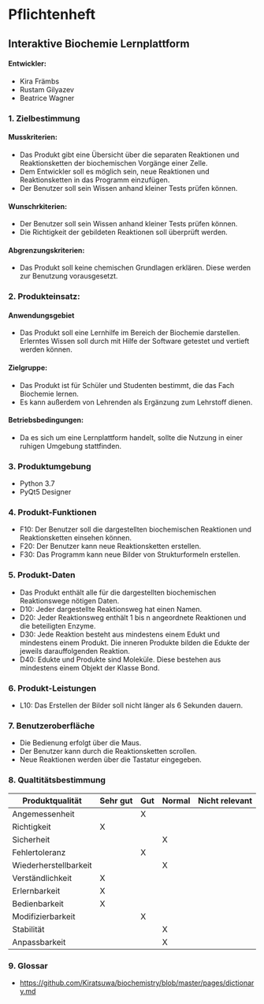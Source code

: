 # Pflichtenheft

## Interaktive Biochemie Lernplattform


#### Entwickler:
* Kira Främbs
* Rustam Gilyazev
* Beatrice Wagner


### 1. Zielbestimmung

   #### Musskriterien:
   * Das Produkt gibt eine Übersicht über die separaten Reaktionen und Reaktionsketten der biochemischen Vorgänge einer Zelle.
   * Dem Entwickler soll es möglich sein, neue Reaktionen und Reaktionsketten in das Programm einzufügen.
   * Der Benutzer soll sein Wissen anhand kleiner Tests prüfen können.
   #### Wunschrkiterien:
   * Der Benutzer soll sein Wissen anhand kleiner Tests prüfen können.
   * Die Richtigkeit der gebildeten Reaktionen soll überprüft werden.
   #### Abgrenzungskriterien:
   * Das Produkt soll keine chemischen Grundlagen erklären. Diese werden zur Benutzung vorausgesetzt. 

### 2. Produkteinsatz:

   #### Anwendungsgebiet

   * Das Produkt soll eine Lernhilfe im Bereich der Biochemie darstellen. Erlerntes Wissen soll durch mit Hilfe der Software getestet und vertieft werden können.
   #### Zielgruppe:

   * Das Produkt ist für Schüler und Studenten bestimmt, die das Fach Biochemie lernen.
   * Es kann außerdem von Lehrenden als Ergänzung zum Lehrstoff dienen.
   #### Betriebsbedingungen:
    
   * Da es sich um eine Lernplattform handelt, sollte die Nutzung in einer ruhigen Umgebung stattfinden.


### 3. Produktumgebung

   * Python 3.7
   * PyQt5 Designer
   
### 4. Produkt-Funktionen


   * F10: Der Benutzer soll die dargestellten biochemischen Reaktionen und Reaktionsketten einsehen können.
   * F20: Der Benutzer kann neue Reaktionsketten erstellen.
   * F30: Das Programm kann neue Bilder von Strukturformeln erstellen.
    
### 5. Produkt-Daten

   * Das Produkt enthält alle für die dargestellten biochemischen Reaktionswege nötigen Daten.
   * D10: Jeder dargestellte Reaktionsweg hat einen Namen.
   * D20: Jeder Reaktionsweg enthält 1 bis n angeordnete Reaktionen und die beteiligten Enzyme.
   * D30: Jede Reaktion besteht aus mindestens einem Edukt und mindestens einem Produkt. Die inneren Produkte bilden die Edukte der jeweils darauffolgenden Reaktion.
   * D40: Edukte und Produkte sind Moleküle. Diese bestehen aus mindestens einem Objekt der Klasse Bond.

### 6. Produkt-Leistungen

   * L10: Das Erstellen der Bilder soll nicht länger als 6 Sekunden dauern.
    
### 7. Benutzeroberfläche

   * Die Bedienung erfolgt über die Maus.
   * Der Benutzer kann durch die Reaktionsketten scrollen.
   * Neue Reaktionen werden über die Tastatur eingegeben.

### 8. Qualtitätsbestimmung

Produktqualität | Sehr gut | Gut | Normal | Nicht relevant
--------------- | -------- | --- | ------ | --------------
Angemessenheit | | X | | 
Richtigkeit | X | | | 
Sicherheit | | | X | 
Fehlertoleranz | | X | | 
Wiederherstellbarkeit | | | X | 
Verständlichkeit | X | | | 
Erlernbarkeit | X | | | 
Bedienbarkeit | X | | | 
Modifizierbarkeit | | X | | 
Stabilität | | | X | 
Anpassbarkeit | | | X | 

### 9. Glossar

* https://github.com/Kiratsuwa/biochemistry/blob/master/pages/dictionary.md 
